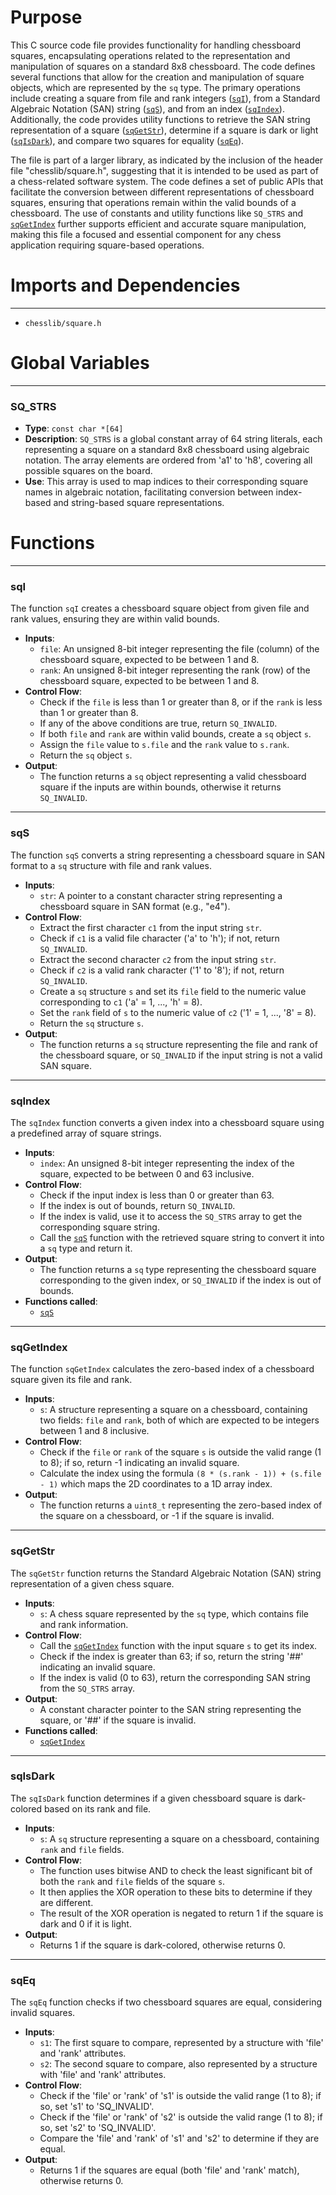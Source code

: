 # Purpose
This C source code file provides functionality for handling chessboard squares, encapsulating operations related to the representation and manipulation of squares on a standard 8x8 chessboard. The code defines several functions that allow for the creation and manipulation of square objects, which are represented by the `sq` type. The primary operations include creating a square from file and rank integers ([`sqI`](#sqI)), from a Standard Algebraic Notation (SAN) string ([`sqS`](#sqS)), and from an index ([`sqIndex`](#sqIndex)). Additionally, the code provides utility functions to retrieve the SAN string representation of a square ([`sqGetStr`](#sqGetStr)), determine if a square is dark or light ([`sqIsDark`](#sqIsDark)), and compare two squares for equality ([`sqEq`](#sqEq)).

The file is part of a larger library, as indicated by the inclusion of the header file "chesslib/square.h", suggesting that it is intended to be used as part of a chess-related software system. The code defines a set of public APIs that facilitate the conversion between different representations of chessboard squares, ensuring that operations remain within the valid bounds of a chessboard. The use of constants and utility functions like `SQ_STRS` and [`sqGetIndex`](#sqGetIndex) further supports efficient and accurate square manipulation, making this file a focused and essential component for any chess application requiring square-based operations.
# Imports and Dependencies

---
- `chesslib/square.h`


# Global Variables

---
### SQ\_STRS
- **Type**: `const char *[64]`
- **Description**: `SQ_STRS` is a global constant array of 64 string literals, each representing a square on a standard 8x8 chessboard using algebraic notation. The array elements are ordered from 'a1' to 'h8', covering all possible squares on the board.
- **Use**: This array is used to map indices to their corresponding square names in algebraic notation, facilitating conversion between index-based and string-based square representations.


# Functions

---
### sqI<!-- {{#callable:sqI}} -->
The function `sqI` creates a chessboard square object from given file and rank values, ensuring they are within valid bounds.
- **Inputs**:
    - `file`: An unsigned 8-bit integer representing the file (column) of the chessboard square, expected to be between 1 and 8.
    - `rank`: An unsigned 8-bit integer representing the rank (row) of the chessboard square, expected to be between 1 and 8.
- **Control Flow**:
    - Check if the `file` is less than 1 or greater than 8, or if the `rank` is less than 1 or greater than 8.
    - If any of the above conditions are true, return `SQ_INVALID`.
    - If both `file` and `rank` are within valid bounds, create a `sq` object `s`.
    - Assign the `file` value to `s.file` and the `rank` value to `s.rank`.
    - Return the `sq` object `s`.
- **Output**:
    - The function returns a `sq` object representing a valid chessboard square if the inputs are within bounds, otherwise it returns `SQ_INVALID`.


---
### sqS<!-- {{#callable:sqS}} -->
The function `sqS` converts a string representing a chessboard square in SAN format to a `sq` structure with file and rank values.
- **Inputs**:
    - `str`: A pointer to a constant character string representing a chessboard square in SAN format (e.g., "e4").
- **Control Flow**:
    - Extract the first character `c1` from the input string `str`.
    - Check if `c1` is a valid file character ('a' to 'h'); if not, return `SQ_INVALID`.
    - Extract the second character `c2` from the input string `str`.
    - Check if `c2` is a valid rank character ('1' to '8'); if not, return `SQ_INVALID`.
    - Create a `sq` structure `s` and set its `file` field to the numeric value corresponding to `c1` ('a' = 1, ..., 'h' = 8).
    - Set the `rank` field of `s` to the numeric value of `c2` ('1' = 1, ..., '8' = 8).
    - Return the `sq` structure `s`.
- **Output**:
    - The function returns a `sq` structure representing the file and rank of the chessboard square, or `SQ_INVALID` if the input string is not a valid SAN square.


---
### sqIndex<!-- {{#callable:sqIndex}} -->
The `sqIndex` function converts a given index into a chessboard square using a predefined array of square strings.
- **Inputs**:
    - `index`: An unsigned 8-bit integer representing the index of the square, expected to be between 0 and 63 inclusive.
- **Control Flow**:
    - Check if the input index is less than 0 or greater than 63.
    - If the index is out of bounds, return `SQ_INVALID`.
    - If the index is valid, use it to access the `SQ_STRS` array to get the corresponding square string.
    - Call the [`sqS`](#sqS) function with the retrieved square string to convert it into a `sq` type and return it.
- **Output**:
    - The function returns a `sq` type representing the chessboard square corresponding to the given index, or `SQ_INVALID` if the index is out of bounds.
- **Functions called**:
    - [`sqS`](#sqS)


---
### sqGetIndex<!-- {{#callable:sqGetIndex}} -->
The function `sqGetIndex` calculates the zero-based index of a chessboard square given its file and rank.
- **Inputs**:
    - `s`: A structure representing a square on a chessboard, containing two fields: `file` and `rank`, both of which are expected to be integers between 1 and 8 inclusive.
- **Control Flow**:
    - Check if the `file` or `rank` of the square `s` is outside the valid range (1 to 8); if so, return -1 indicating an invalid square.
    - Calculate the index using the formula `(8 * (s.rank - 1)) + (s.file - 1)` which maps the 2D coordinates to a 1D array index.
- **Output**:
    - The function returns a `uint8_t` representing the zero-based index of the square on a chessboard, or -1 if the square is invalid.


---
### sqGetStr<!-- {{#callable:sqGetStr}} -->
The `sqGetStr` function returns the Standard Algebraic Notation (SAN) string representation of a given chess square.
- **Inputs**:
    - `s`: A chess square represented by the `sq` type, which contains file and rank information.
- **Control Flow**:
    - Call the [`sqGetIndex`](#sqGetIndex) function with the input square `s` to get its index.
    - Check if the index is greater than 63; if so, return the string '##' indicating an invalid square.
    - If the index is valid (0 to 63), return the corresponding SAN string from the `SQ_STRS` array.
- **Output**:
    - A constant character pointer to the SAN string representing the square, or '##' if the square is invalid.
- **Functions called**:
    - [`sqGetIndex`](#sqGetIndex)


---
### sqIsDark<!-- {{#callable:sqIsDark}} -->
The `sqIsDark` function determines if a given chessboard square is dark-colored based on its rank and file.
- **Inputs**:
    - `s`: A `sq` structure representing a square on a chessboard, containing `rank` and `file` fields.
- **Control Flow**:
    - The function uses bitwise AND to check the least significant bit of both the `rank` and `file` fields of the square `s`.
    - It then applies the XOR operation to these bits to determine if they are different.
    - The result of the XOR operation is negated to return 1 if the square is dark and 0 if it is light.
- **Output**:
    - Returns 1 if the square is dark-colored, otherwise returns 0.


---
### sqEq<!-- {{#callable:sqEq}} -->
The `sqEq` function checks if two chessboard squares are equal, considering invalid squares.
- **Inputs**:
    - `s1`: The first square to compare, represented by a structure with 'file' and 'rank' attributes.
    - `s2`: The second square to compare, also represented by a structure with 'file' and 'rank' attributes.
- **Control Flow**:
    - Check if the 'file' or 'rank' of 's1' is outside the valid range (1 to 8); if so, set 's1' to 'SQ_INVALID'.
    - Check if the 'file' or 'rank' of 's2' is outside the valid range (1 to 8); if so, set 's2' to 'SQ_INVALID'.
    - Compare the 'file' and 'rank' of 's1' and 's2' to determine if they are equal.
- **Output**:
    - Returns 1 if the squares are equal (both 'file' and 'rank' match), otherwise returns 0.


